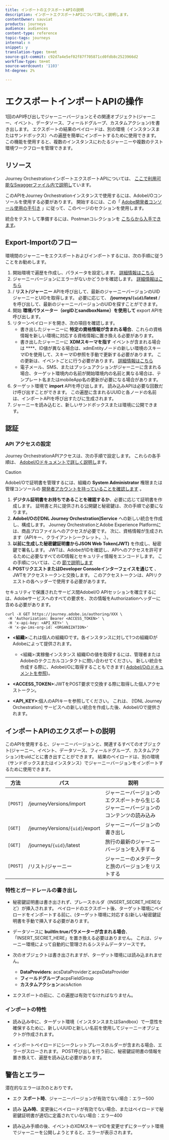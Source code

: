 ```yaml
---
title: インポートのエクスポートAPIの説明
description: インポートエクスポートAPIについて詳しく説明します。
contentOwner: sauviat
products: journeys
audience: audiences
content-type: reference
topic-tags: journeys
internal: n
snippet: y
translation-type: tm+mt
source-git-commit: c92d7a4e5ef02f87f705871cd0fdb8c2523966d2
workflow-type: tm+mt
source-wordcount: '1103'
ht-degree: 2%

---
```



# エクスポートインポートAPIの操作

1回のAPI呼び出しでジャーニーバージョンとその関連オブジェクト(ジャーニー、イベント、データソース、フィールドグループ、カスタムアクション)を書き出します。 エクスポートの結果のペイロードは、別の環境（インスタンスまたはサンドボックス）への遍歴を簡単にインポートするために使用できます。
この機能を使用すると、複数のインスタンスにわたるジャーニーや複数のテスト環境ワークフローを管理できます。


## リソース

Journey OrchestrationインポートエクスポートAPIについては、 [ここで利用可能なSwaggerファイル内で説明し](https://adobedocs.github.io/JourneyAPI/docs/)ています。

このAPIをJourney Orchestrationインスタンスで使用するには、AdobeI/Oコンソールを使用する必要があります。 開始するには、この「 [Adobe開発者コンソール使用の手引き](https://www.adobe.io/apis/experienceplatform/console/docs.html#!AdobeDocs/adobeio-console/master/getting-started.md) 」に従って、このページのセクションを使用します。

統合をテストして準備するには、Postmanコレクションを [こちらから入手できます](https://raw.githubusercontent.com/AdobeDocs/JourneyAPI/master/postman-collections/Journey-Orchestration_Export-import-API_postman-collection.json)。


## Export-Importのフロー

環境間のジャーニーをエクスポートおよびインポートするには、次の手順に従うことをお勧めします。

1. 開始環境で遍歴を作成し、パラメータを設定します。 [詳細情報はこちら](https://docs.adobe.com/content/help/ja-JP/journeys/using/building-journeys/about-journey-building/journey.html)
1. ジャーニーバージョンにエラーがないかどうかを確認します。 [詳細情報はこちら](https://docs.adobe.com/content/help/en/journeys/using/building-journeys/testing-the-journey.html)
1. / **リスト/ジャーニー** APIを呼び出して、最新のジャーニーバージョンのUIDジャーニーとUIDを取得します。 必要に応じて、 **/journeys/`{uid}`/latest** /を呼び出して、最新のジャーニーバージョンのUIDを探すことができます。
1. 開始 **環境パラメーター（orgIDとsandboxName）を使用して** export APIを呼び出します。
1. リターンペイロードを開き、次の項目を確認します。
   * 書き出したジャーニーに **特定の資格情報が含まれる場合**、これらの資格情報を新しい環境に対応する資格情報に置き換える必要があります。
   * 書き出したジャーニーに **XDMスキーマを指す** イベントが含まれる場合は ****、ID値が異なる場合は、xdmEntityノードの新しい環境のスキーマIDを使用して、スキーマID参照を手動で更新する必要があります。 この更新は、イベントごとに行う必要があります。 [詳細情報はこちら](https://docs.adobe.com/content/help/en/journeys/using/events-journeys/experience-event-schema.html)
   * 電子メール、SMS、またはプッシュアクションがジャーニーに含まれる場合、ターゲット環境内の名前が開始環境内の名前と異なる場合は、テンプレート名またはmobileApp名の更新が必要になる場合があります。
1. ターゲット環境で **import** APIを呼び出します。 読み込みAPIは必要な回数だけ呼び出すことができます。 この遍歴に含まれるUUIDと各ノードの名前は、インポートAPIを呼び出すたびに生成されます。
1. ジャーニーを読み込むと、新しいサンドボックスまたは環境に公開できます。


## 認証

### API アクセスの設定

Journey OrchestrationAPIアクセスは、次の手順で設定します。 これらの各手順は、 [AdobeI/Oドキュメントで詳しく説明し](https://www.adobe.io/authentication/auth-methods.html#!AdobeDocs/adobeio-auth/master/AuthenticationOverview/ServiceAccountIntegration.md)ます。

>[!CAUTION]
>
>AdobeI/Oで証明書を管理するには、組織の <b>System Administrator</b> 権限または管理コンソールの [開発者アカウントを持っていることを確認します](https://helpx.adobe.com/enterprise/using/manage-developers.html) 。

1. **デジタル証明書をお持ちであることを確認するか**、必要に応じて証明書を作成します。 証明書と共に提供される公開鍵と秘密鍵は、次の手順で必要になります。
1. **AdobeI/Oの[!DNL Journey Orchestration]Service** への新しい統合を作成し、構成します。 Journey OrchestrationとAdobe Experience Platformには、商品プロファイルへのアクセスが必要です。 次に、資格情報が生成されます（APIキー、クライアントシークレット。.）。
1. **以前に生成した秘密鍵証明書からJSON Web Token(JWT)** を作成し、秘密鍵で署名します。 JWTは、AdobeがIDを確認し、APIへのアクセスを許可するために必要なすべてのID情報とセキュリティ情報をエンコードします。 この手順については、この [節で説明します](https://www.adobe.io/authentication/auth-methods.html#!AdobeDocs/adobeio-auth/master/JWT/JWT.md)
1. **POSTリクエストまたはDeveloper Consoleインターフェイスを通じて** 、JWTをアクセストークンと交換します。 このアクセストークンは、APIリクエストの各ヘッダーで使用する必要があります。

セキュリティで保護されたサービス間AdobeI/O APIセッションを確立するには、Adobeサービスへのすべての要求を、次の情報をAuthorizationヘッダーに含める必要があります。

```
curl -X GET https://journey.adobe.io/authoring/XXX \
 -H 'Authorization: Bearer <ACCESS_TOKEN>' \
 -H 'x-api-key: <API_KEY>' \
 -H 'x-gw-ims-org-id: <ORGANIZATION>'
```

* **&lt;組織>**:これは個人の組織IDです。各インスタンスに対して1つの組織IDがAdobeによって提供されます。

   * &lt;組織>:実稼働インスタンス
   組織IDの値を取得するには、管理者またはAdobeのテクニカルコンタクトに問い合わせてください。 新しい統合を作成する際に、AdobeI/Oに取得することもできます( [AdobeI/Oのドキュメントを参照](https://www.adobe.io/authentication.html))。

* **&lt;ACCESS_TOKEN>**:JWTをPOST要求で交換する際に取得した個人アクセストークン。

* **&lt;API_KEY>**:個人のAPIキーを参照してください。 これは、 [!DNL Journey Orchestration] サービスへの新しい統合を作成した後、AdobeI/Oで提供されます。



## インポートAPIのエクスポートの説明

このAPIを使用すると、ジャーニーバージョンと、関連するすべてのオブジェクト(ジャーニー、イベント、データソース、フィールドグループ、カスタムアクション)をuidごとに書き出すことができます。
結果のペイロードは、別の環境（サンドボックスまたはインスタンス）でジャーニーバージョンをインポートするために使用できます。

| 方法 | パス | 説明 |
|---|---|---|
| `[POST]` | /jeurneyVersions/import | ジャーニーバージョンのエクスポートから生じるジャーニーバージョンのコンテンツの読み込み |
| `[GET]` | /jeurneyVersions/`{uid}`/export | ジャーニーバージョンの書き出し |
| `[GET]` | /journeys/`{uid}`/latest | 旅行の最新のジャーニーバージョンを入手する |
| `[POST]` | /リスト/ジャーニー | ジャーニーのメタデータと旅のバージョンをリストする |


### 特性とガードレールの書き出し

* 秘密鍵証明書は書き出されず、プレースホルダ（INSERT_SECRET_HEREなど）が挿入されます。
ペイロードのエクスポート後、ターゲット環境にペイロードをインポートする前に、(ターゲット環境に対応する)新しい秘密鍵証明書を手動で挿入する必要があります。

* データソースに **builtIn:trueパラメーターが含まれる場合**、「INSERT_SECRET_HERE」を置き換える必要はありません。 これは、ジャーニー環境によって自動的に管理されるシステムデータソースです。

* 次のオブジェクトは書き出されますが、ターゲット環境には読み込まれません。
   * **DataProviders**: acsDataProviderとacpsDataProvider
   * **フィールドグループ**:acpsFieldGroup
   * **カスタムアクション**:acsAction

* エクスポートの前に、この遍歴は有効でなければなりません。

### インポートの特性

* 読み込み中に、ターゲット環境（インスタンスまたはSandbox）で一意性を確保するために、新しいUUIDと新しい名前を使用してジャーニーオブジェクトが作成されます。

* インポートペイロードにシークレットプレースホルダーが含まれる場合、エラーがスローされます。 POST呼び出しを行う前に、秘密鍵証明書の情報を置き換えて、遍歴を読み込む必要があります。

## 警告とエラー

潜在的なエラーは次のとおりです。

* エク **スポート時**、ジャーニーバージョンが有効でない場合：エラー500

* 読み **込み時**、変更後にペイロードが有効でない場合、またはペイロードで秘密鍵証明書が適切に定義されていない場合：エラー400

* 読み込み手順の後、イベントのXDMスキーマIDを変更せずにターゲット環境でジャーニーを公開しようとすると、エラーが表示されます。

